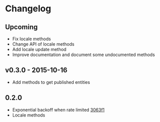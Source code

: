 # Changelog

## Upcoming
- Fix locale methods
- Change API of locale methods
- Add locale update method
- Improve documentation and document some undocumented methods

## v0.3.0 - 2015-10-16
- Add methods to get published entities

## 0.2.0
- Exponential backoff when rate limited [3063f1](https://github.com/contentful/contentful-management.js/commit/3063f1840302cddb4c47bfc8c9229507e1363e8c)
- Locale methods

